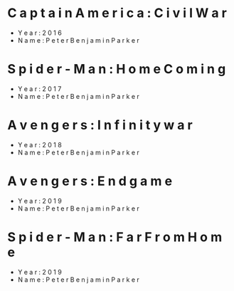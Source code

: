 # C a p t a i n A m e r i c a : C i v i l W a r
 - Y e a r : 2 0 1 6 
- N a m e : P e t e r B e n j a m i n P a r k e r

 # S p i d e r - M a n : H o m e C o m i n g
 - Y e a r : 2 0 1 7 
- N a m e : P e t e r B e n j a m i n P a r k e r 

# A v e n g e r s : I n f i n i t y w a r 
- Y e a r : 2 0 1 8
 - N a m e : P e t e r B e n j a m i n P a r k e r 

# A v e n g e r s : E n d g a m e
 - Y e a r : 2 0 1 9
 - N a m e : P e t e r B e n j a m i n P a r k e r 

# S p i d e r - M a n : F a r F r o m H o m e 
- Y e a r : 2 0 1 9 
- N a m e : P e t e r B e n j a m i n P a r k e r
